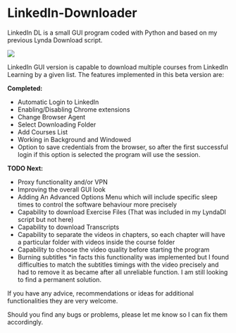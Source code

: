 # LinkedIn-Downloader
LinkedIn DL  is a small GUI program coded with Python and based on my previous Lynda Download script.

<img src="https://i.imgur.com/SrpYArO.png"></img>

LinkedIn GUI version is capable to download multiple courses from LinkedIn Learning by a given list. The features implemented in this beta version are:

<b>Completed:</b>
- Automatic Login to LinkedIn
- Enabling/Disabling Chrome extensions 
- Change Browser Agent
- Select Downloading Folder
- Add Courses List
- Working in Background and Windowed
- Option to save credentials from the browser, so after the first successful login if this option is selected the program will use the session.

<b>TODO Next:</b>
 - Proxy functionality and/or VPN
 - Improving the overall GUI look
 - Adding An Advanced Options Menu which will include specific sleep times to control the software behaviour more precisely
 - Capability to download Exercise Files (That was included in my LyndaDl script but not here)
 - Capability to download Transcripts 
 - Capability to separate the videos in chapters, so each chapter will have a particular folder with videos inside the course folder
 - Capability to choose the video quality before starting the program
 - Burning subtitles *in facts this functionality was implemented but I found difficulties to match the subtitles timings with the video precisely and had to remove it as became after all unreliable function. I am still looking to find a permanent solution.
 
 If you have any advice, recommendations or ideas for additional functionalities they are very welcome. 
 
 Should you find any bugs or problems, please let me know so I can fix them accordingly.
